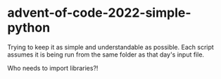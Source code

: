 # advent-of-code-2022-simple-python

Trying to keep it as simple and understandable as possible. Each script assumes it is being run from the same folder as that day's input file. 

Who needs to import libraries?!

